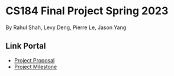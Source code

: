 # CS184 Final Project Spring 2023
By Rahul Shah,
Levy Deng,
Pierre Le,
Jason Yang

## Link Portal
- [Project Proposal](./proposal)
- [Project Milestone](./milestone)